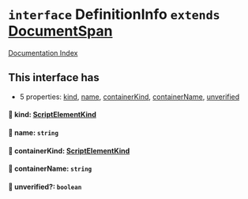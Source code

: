 # `interface` DefinitionInfo `extends` [DocumentSpan](../interface.DocumentSpan/README.md)

[Documentation Index](../README.md)

## This interface has

- 5 properties:
[kind](#-kind-scriptelementkind),
[name](#-name-string),
[containerKind](#-containerkind-scriptelementkind),
[containerName](#-containername-string),
[unverified](#-unverified-boolean)


#### 📄 kind: [ScriptElementKind](../enum.ScriptElementKind/README.md)



#### 📄 name: `string`



#### 📄 containerKind: [ScriptElementKind](../enum.ScriptElementKind/README.md)



#### 📄 containerName: `string`



#### 📄 unverified?: `boolean`




